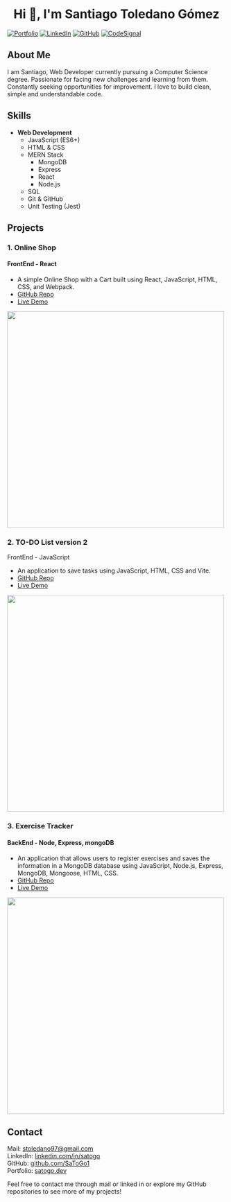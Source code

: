 <h1 align="center">Hi 👋, I'm Santiago Toledano Gómez</h1>  

[![Portfolio](https://img.shields.io/badge/-Portfolio-lightcoral?style=flat-square&logo=web&link=https://satogo.dev)](https://satogo.dev)
[![LinkedIn](https://img.shields.io/badge/-LinkedIn-blue?style=flat-square&logo=linkedin&logoColor=white&link=https://linkedin.com/in/satogo)](https://linkedin.com/in/satogo)
[![GitHub](https://img.shields.io/badge/-GitHub-black?style=flat-square&logo=github&logoColor=white&link=https://github.com/SaToGo1)](https://github.com/SaToGo1)
[![CodeSignal](https://img.shields.io/badge/-CodeSignal-lightblue?style=flat-square&logo=codesignal&logoColor=white&link=https://app.codesignal.com/profile/santiago_x7i)](https://app.codesignal.com/profile/santiago_x7i)

## About Me
I am Santiago, Web Developer currently pursuing a Computer Science degree.
Passionate for facing new challenges and learning from them. Constantly seeking opportunities for improvement. 
I love to build clean, simple and understandable code.

## Skills
- **Web Development**
  - JavaScript (ES6+)
  - HTML & CSS
  - MERN Stack
    -  MongoDB
    -  Express
    -  React
    -  Node.js
  - SQL
  - Git & GitHub
  - Unit Testing (Jest)

## Projects
### 1. Online Shop
#### FrontEnd - React
- A simple Online Shop with a Cart built using React, JavaScript, HTML, CSS, and Webpack.							           	            		      
- [GitHub Repo](https://github.com/SaToGo1/shopping-cart)
- [Live Demo](https://satogo1.github.io/shopping-cart/)
<img src="https://github.com/SaToGo1/shopping-cart/assets/85353835/ad492f89-6be4-4243-9c86-fad7a67cc3b6" width="500px">

### 2. TO-DO List version 2 
FrontEnd - JavaScript
- An application to save tasks using JavaScript, HTML, CSS and Vite.
- [GitHub Repo](https://github.com/SaToGo1/todo-list-version2)
- [Live Demo](https://satogo1.github.io/todo-list-version2/)
<img src="https://github.com/SaToGo1/todo-list-version2/assets/85353835/0ac9d517-06db-40c7-9a75-98f16416b76c)" width="500px">

### 3. Exercise Tracker
#### BackEnd - Node, Express, mongoDB
- An application that allows users to register exercises and saves the information in a MongoDB database using JavaScript, Node.js, Express, MongoDB, Mongoose, HTML, CSS.
- [GitHub Repo](https://github.com/SaToGo1/project-exercisetracker)
- [Live Demo](https://project-exercisetracker.satogo.repl.co/)
<img src="https://github.com/SaToGo1/project-exercisetracker/assets/85353835/a7a8cfe7-dd1d-4f94-868d-624677ef2ae6" width="500px">

## Contact
Mail: stoledano97@gmail.com  
LinkedIn: [linkedin.com/in/satogo](https://linkedin.com/in/satogo)  
GitHub: [github.com/SaToGo1](https://github.com/SaToGo1)  
Portfolio: [satogo.dev](satogo.dev)

Feel free to contact me through mail or linked in or explore my GitHub repositories to see more of my projects!
